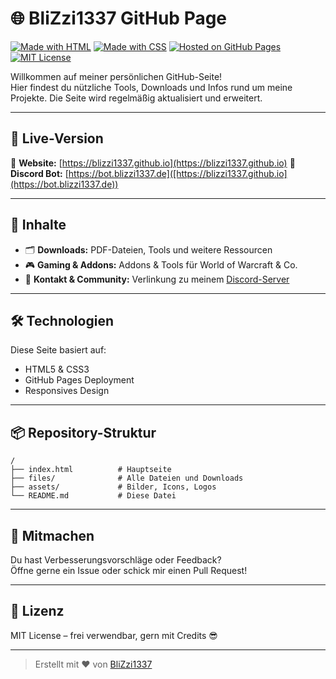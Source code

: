 # 🌐 BliZzi1337 GitHub Page

[![Made with HTML](https://img.shields.io/badge/Made%20with-HTML5-orange?logo=html5&logoColor=white)](https://developer.mozilla.org/en-US/docs/Web/HTML)
[![Made with CSS](https://img.shields.io/badge/Styled%20with-CSS3-blue?logo=css3&logoColor=white)](https://developer.mozilla.org/en-US/docs/Web/CSS)
[![Hosted on GitHub Pages](https://img.shields.io/badge/Hosted%20on-GitHub%20Pages-121013?logo=github&logoColor=white)](https://pages.github.com/)
[![MIT License](https://img.shields.io/badge/License-MIT-green?logo=opensourceinitiative)](LICENSE)

Willkommen auf meiner persönlichen GitHub-Seite!  
Hier findest du nützliche Tools, Downloads und Infos rund um meine Projekte. Die Seite wird regelmäßig aktualisiert und erweitert.

---

## 🔗 Live-Version

📍 **Website:** [https://blizzi1337.github.io](https://blizzi1337.github.io)
📍 **Discord Bot:** [https://bot.blizzi1337.de]([https://blizzi1337.github.io](https://bot.blizzi1337.de))

---

## 📁 Inhalte

- 🗂 **Downloads:** PDF-Dateien, Tools und weitere Ressourcen
- 🎮 **Gaming & Addons:** Addons & Tools für World of Warcraft & Co.
- 💬 **Kontakt & Community:** Verlinkung zu meinem [Discord-Server](https://discord.gg/deinserver)

---

## 🛠️ Technologien

Diese Seite basiert auf:

- HTML5 & CSS3
- GitHub Pages Deployment
- Responsives Design

---

## 📦 Repository-Struktur

```plaintext
/
├── index.html          # Hauptseite
├── files/              # Alle Dateien und Downloads
├── assets/             # Bilder, Icons, Logos
└── README.md           # Diese Datei
```

---

## 🤝 Mitmachen

Du hast Verbesserungsvorschläge oder Feedback?  
Öffne gerne ein Issue oder schick mir einen Pull Request!

---

## 📜 Lizenz

MIT License – frei verwendbar, gern mit Credits 😎

---

> Erstellt mit ❤️ von [BliZzi1337](https://github.com/BliZzi1337)
